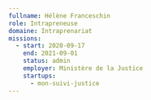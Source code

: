 ```yaml
---
fullname: Hélène Franceschin
role: Intrapreneuse
domaine: Intraprenariat
missions:
  - start: 2020-09-17
    end: 2021-09-01
    status: admin
    employer: Ministère de la Justice
    startups:
      - mon-suivi-justice
---
```


